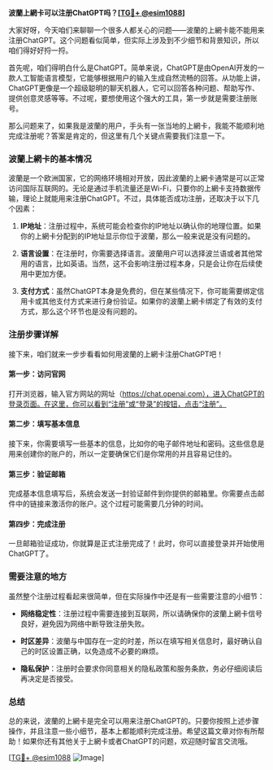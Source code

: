 **波蘭上網卡可以注册ChatGPT吗？[[TG💪+ @esim1088](https://t.me/s/esim1088)]**

大家好呀，今天咱们来聊聊一个很多人都关心的问题——波蘭的上網卡能不能用来注册ChatGPT。这个问题看似简单，但实际上涉及到不少细节和背景知识，所以咱们得好好捋一捋。

首先呢，咱们得明白什么是ChatGPT。简单来说，ChatGPT是由OpenAI开发的一款人工智能语言模型，它能够根据用户的输入生成自然流畅的回答。从功能上讲，ChatGPT更像是一个超级聪明的聊天机器人，它可以回答各种问题、帮助写作、提供创意灵感等等。不过呢，要想使用这个强大的工具，第一步就是需要注册账号。

那么问题来了，如果我是波蘭的用户，手头有一张当地的上網卡，我能不能顺利地完成注册呢？答案是肯定的，但这里有几个关键点需要我们注意一下。

### 波蘭上網卡的基本情况

波蘭是一个欧洲国家，它的网络环境相对开放，因此波蘭的上網卡通常是可以正常访问国际互联网的。无论是通过手机流量还是Wi-Fi，只要你的上網卡支持数据传输，理论上就能用来注册ChatGPT。不过，具体能否成功注册，还取决于以下几个因素：

1. **IP地址**：注册过程中，系统可能会检查你的IP地址以确认你的地理位置。如果你的上網卡分配到的IP地址显示你位于波蘭，那么一般来说是没有问题的。
   
2. **语言设置**：在注册时，你需要选择语言。波蘭用户可以选择波兰语或者其他常用的语言，比如英语。当然，这不会影响注册过程本身，只是会让你在后续使用中更加方便。

3. **支付方式**：虽然ChatGPT本身是免费的，但在某些情况下，你可能需要绑定信用卡或其他支付方式来进行身份验证。如果你的波蘭上網卡绑定了有效的支付方式，那么这个环节也是没有问题的。

### 注册步骤详解

接下来，咱们就来一步步看看如何用波蘭的上網卡注册ChatGPT吧！

#### 第一步：访问官网

打开浏览器，输入官方网站的网址（https://chat.openai.com），进入ChatGPT的登录页面。在这里，你可以看到“注册”或“登录”的按钮，点击“注册”。

#### 第二步：填写基本信息

接下来，你需要填写一些基本的信息，比如你的电子邮件地址和密码。这些信息是用来创建你的账户的，所以一定要确保它们是你常用的并且容易记住的。

#### 第三步：验证邮箱

完成基本信息填写后，系统会发送一封验证邮件到你提供的邮箱里。你需要点击邮件中的链接来激活你的账户。这个过程可能需要几分钟的时间。

#### 第四步：完成注册

一旦邮箱验证成功，你就算是正式注册完成了！此时，你可以直接登录并开始使用ChatGPT了。

### 需要注意的地方

虽然整个注册过程看起来很简单，但在实际操作中还是有一些需要注意的小细节：

- **网络稳定性**：注册过程中需要连接到互联网，所以请确保你的波蘭上網卡信号良好，避免因为网络中断导致注册失败。
  
- **时区差异**：波蘭与中国存在一定的时差，所以在填写相关信息时，最好确认自己的时区设置正确，以免造成不必要的麻烦。

- **隐私保护**：注册时会要求你同意相关的隐私政策和服务条款，务必仔细阅读后再决定是否接受。

### 总结

总的来说，波蘭的上網卡是完全可以用来注册ChatGPT的。只要你按照上述步骤操作，并且注意一些小细节，基本上都能顺利完成注册。希望这篇文章对你有所帮助！如果你还有其他关于上網卡或者ChatGPT的问题，欢迎随时留言交流哦。

[[TG💪+ @esim1088](https://t.me/s/esim1088) ![Image](https://i.postimg.cc/4NQfJmqS/Snipaste-2025-05-13-00-14-12.png)]